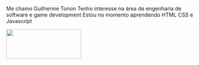 Me chamo Guilherme Tonon
Tenho interesse na área de engenharia de software e game development
Estou no momento aprendendo HTML CSS e Javascript

<div > <img src="https://github.r2v.ch/codewars?user=Diamondarms&stroke=%23FFFFFF" width="200px" height="80px"> </div>
